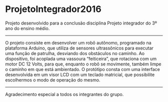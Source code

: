 # ProjetoIntegrador2016

Projeto desenvolvido para a conclusão disciplina Projeto integrador do 3º ano do ensino médio. 

***
O projeto consiste em desenvolver um robô autônomo, programado na
plataforma Arduino, que utiliza de sensores ultrassônicos para executar uma função
de patrulha, desviando dos obstáculos no caminho. Ao dispositivo, foi acoplada uma
vassoura “feiticeira”, que rotaciona com um motor DC 12 Volts, para que, enquanto o
robô se movimente, também limpe o caminho em que está ambientado. O protótipo
consta com uma interface desenvolvida em um visor LCD com um teclado matricial,
que possibilite escolhermos o modo de operação do mesmo.
***

Agradecimento especial a todos os integrantes do grupo. 

